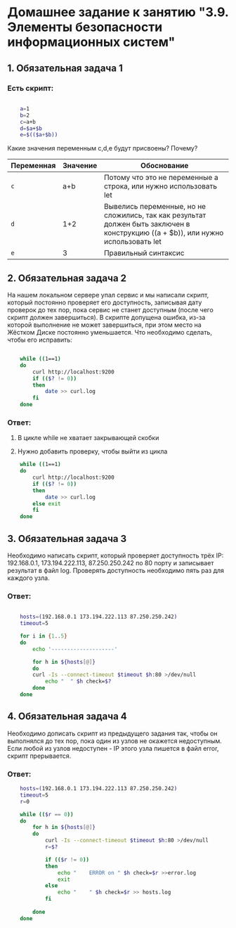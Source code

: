 # Домашнее задание к занятию "3.9. Элементы безопасности информационных систем"


## 1. Обязательная задача 1

### Есть скрипт:


```bash

    a=1
    b=2
    c=a+b
    d=$a+$b
    e=$(($a+$b))
```

Какие значения переменным c,d,e будут присвоены? Почему?


| Переменная  | Значение | Обоснование |
| ------------- | ------------- | ------------- |
| `c`  | a+b  | Потому что это не переменные а строка, или нужно использовать let |
| `d`  | 1+2  | Вывелись переменные, но не сложились, так как результат должен быть заключен в конструкцию $(($a + $b)), или нужно использовать let |
| `e`  | 3  | Правильный синтаксис |


## 2. Обязательная задача 2

На нашем локальном сервере упал сервис и мы написали скрипт, который постоянно проверяет его доступность, записывая дату проверок до тех пор, пока сервис не станет доступным (после чего скрипт должен завершиться). В скрипте допущена ошибка, из-за которой выполнение не может завершиться, при этом место на Жёстком Диске постоянно уменьшается. Что необходимо сделать, чтобы его исправить:


```bash

    while ((1==1)
    do
        curl http://localhost:9200
        if (($? != 0))
        then
            date >> curl.log
        fi
    done

```
### Ответ:

1) В цикле while не хватает закрывающей скобки

2) Нужно добавить проверку, чтобы выйти из цикла


```bash
    while ((1==1)
    do
        curl http://localhost:9200
        if (($? != 0))
        then
            date >> curl.log
        else exit
        fi
    done

```

## 3. Обязательная задача 3

Необходимо написать скрипт, который проверяет доступность трёх IP: 192.168.0.1, 173.194.222.113, 87.250.250.242 по 80 порту и записывает результат в файл log. Проверять доступность необходимо пять раз для каждого узла.


### Ответ:


```bash

    hosts=(192.168.0.1 173.194.222.113 87.250.250.242)
    timeout=5

    for i in {1..5}
    do
        echo '--------------------'

        for h in ${hosts[@]}
        do
        curl -Is --connect-timeout $timeout $h:80 >/dev/null
            echo "  " $h check=$?
        done
    done

```


## 4. Обязательная задача 4

Необходимо дописать скрипт из предыдущего задания так, чтобы он выполнялся до тех пор, пока один из узлов не окажется недоступным. Если любой из узлов недоступен - IP этого узла пишется в файл error, скрипт прерывается.


### Ответ:


```bash
    hosts=(192.168.0.1 173.194.222.113 87.250.250.242)
    timeout=5
    r=0

    while (($r == 0))
    do
        for h in ${hosts[@]}
        do
            curl -Is --connect-timeout $timeout $h:80 >/dev/null
            r=$?

            if (($r != 0))
            then
                echo "    ERROR on " $h check=$r >>error.log
                exit
            else
                echo "    " $h check=$r >> hosts.log
            fi
            
        done
    done

```